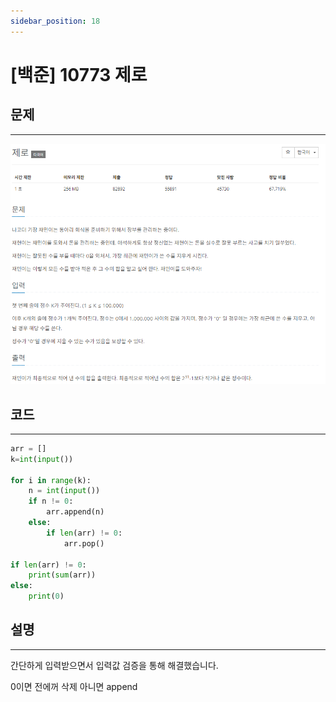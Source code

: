 ```yaml
---
sidebar_position: 18
---
```


# [백준] 10773 제로

## 문제

---

![Alt text](./img/1-30/image18.png)

## 코드

---

```python
arr = []
k=int(input())

for i in range(k):
    n = int(input())
    if n != 0:
        arr.append(n)
    else:
        if len(arr) != 0:
            arr.pop()

if len(arr) != 0:
    print(sum(arr))
else:
    print(0)
```

## 설명

---

간단하게 입력받으면서 입력값 검증을 통해 해결했습니다.

0이면 전에꺼 삭제 아니면 append
